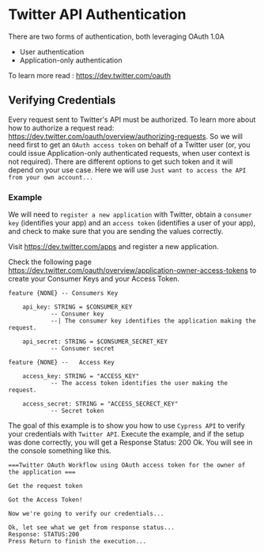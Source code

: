 # Twitter API Authentication 

There are two forms of authentication, both leveraging OAuth 1.0A
* User authentication
* Application-only authentication

To learn more read : https://dev.twitter.com/oauth


## Verifying Credentials
Every request sent to Twitter's API must be authorized. To learn more about how to authorize a request read: https://dev.twitter.com/oauth/overview/authorizing-requests. 
So we will need first to get an `OAuth access token` on behalf of a Twitter user (or, you could issue Application-only authenticated requests, when user context is not required). There are different options to get such token and it will depend on your use case. Here we will use `Just want to access the API from your own account...`	

### Example 

We will need to `register a new application` with Twitter, obtain a `consumer key` (identifies your app) and an `access token` (identifies a user of your app), and check to make sure that you are sending the values correctly.

Visit https://dev.twitter.com/apps and register a new application.

Check the following page https://dev.twitter.com/oauth/overview/application-owner-access-tokens
to create your Consumer Keys and your Access Token.

```
feature {NONE} -- Consumers Key

	api_key: STRING = $CONSUMER_KEY
			-- Consumer key
			--| The consumer key identifies the application making the request.

	api_secret: STRING = $CONSUMER_SECRET_KEY
			-- Consumer secret

feature {NONE} -- 	Access Key

	access_key: STRING = "ACCESS_KEY"
			-- The access token identifies the user making the request.

	access_secret: STRING = "ACCESS_SECRECT_KEY"
			-- Secret token
```

The goal of this example is to show you how to use `Cypress API` to verify your credentials with `Twitter API`.
Execute the example, and if the setup was done correctly, you will get a Response Status: 200 Ok.
You will see in the console something like this.
```
===Twitter OAuth Workflow using OAuth access token for the owner of the application ===

Get the request token

Got the Access Token!

Now we're going to verify our credentials...

Ok, let see what we get from response status...
Response: STATUS:200
Press Return to finish the execution...
```

